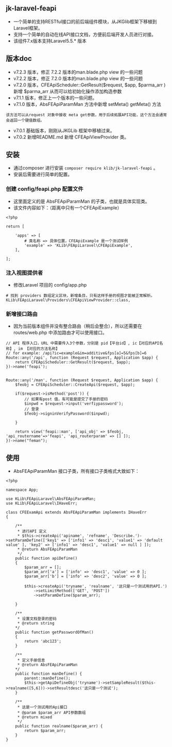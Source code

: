 ## jk-laravel-feapi

* 一个简单的支持RESTful接口的前后端组件模块，从JKGlib框架下移植到Laravel框架。
* 支持一个简单的自动在线API接口文档，方便前后端开发人员进行对接。
* 该组件7.x版本支持Laravel5.5.* 版本

## 版本doc

* v7.2.3 版本，修正 7.2.2 版本的man.blade.php view 的一些问题
* v7.2.2 版本，修正 7.2.0 版本的man.blade.php view 的一些问题
* v7.2.0 版本，CFEApiScheduler::GetResult($request, $app, $parma_arr ) 新增 $parma_arr 从而可以给初始化操作添加构造参数
* v7.1.1 版本，修正上一个版本的一些问题。
* v7.1.0 版本，AbsFEApiParamMan 方法中新增 setMeta() getMeta() 方法
```
该方法可以从request 对象中接收 meta get参数，用于后续拓展API功能，这个方法会通常会返回一个键值数组。
```
* v7.0.1 基础版本，刚刚从JKGLib 框架中移植过来。
* v7.0.2 新增README.md 新增 CFEApiViewProvider 类。

## 安装

* 通过composer 进行安装 `composer require klib/jk-laravel-feapi` 。
* 安装后需要进行简单的配置。

### 创建 config/feapi.php 配置文件
* 这里面定义的是 AbsFEApiParamMan 的子类，也就是具体实现类。
* 该文件内容如下：（距离中只有一个CFEApiExample）
```
<?php

return [

    'apps' => [
        # 类名称 => 具体位置，CFEApiExample 是一个测试样例
        'example' => 'KLib\FEApiLaravel\CFEApiExample',
    ],

];

```

### 注入视图提供者
* 修改Laravel 项目的 config/app.php
```
# 找到 providers 数组定义区块，新增条目，只有这样手册的视图才能被正常解析。
KLib\FEApiLaravel\Providers\CFEApiViewProvider::class,

```

### 新增接口路由
* 因为当前版本组件并没有整合路由（稍后会整合），所以还需要在 routes/web.php 中添加路由才可以使用接口。

```
// API 程序入口，URL 中需要传入3个参数，分别是 pid【平台id】, ic【对应的API名称】, im 【对应的方法名称】
// for example: /api?ic=example&im=additive&fps[a]=5&fps[b]=6
Route::any('/api', function (Request $request, Application $app) {
    return CFEApiScheduler::GetResult($request, $app);
})->name('feapi');


Route::any('/man', function (Request $request, Application $app) {
    $feobj = CFEApiScheduler::CreateApi($request, $app);

    if($request->isMethod('post')) {
        // 如果有post 值，有可能是提交了手册的密码
        $inpwd = $request->input('verfiypassword');
        // 登录
        $feobj->signinVerifyPassword($inpwd);

    }

    return view('feapi::man', ['api_obj' => $feobj, 'api_routername'=>'feapi', 'api_routerparam' => [] ]);
})->name("feman");

```

## 使用

* AbsFEApiParamMan 接口子类，所有接口子类格式大致如下：

```
<?php

namespace App;

use KLib\FEApiLaravel\AbsFEApiParamMan;
use KLib\FEApiLaravel\IHaveErr;

class CFEExamApi extends AbsFEApiParamMan implements IHaveErr
{

    /**
     * 进行API 定义
     * $this->createApi('apiname', 'refname', 'Describe.')->setParamDefine(['key1' => ['info1' => 'desc1', 'value1' => 'default value' ], 'key2' => ['info1' => 'desc1', 'value1' => null ] ]);
     * @return AbsFEApiParamMan
     */
    public function apiDefine()
    {
        $param_arr = [];
        $param_arr['a'] = ['info' => 'desc1', 'value' => 0 ];
        $param_arr['b'] = ['info' => 'desc2', 'value' => 0 ];

        $this->createApi('tryname', 'realname', '这只是一个测试用的API.')
            ->setLimitMethod(['GET', 'POST'])
            ->setParamDefine($param_arr);

    }

    /**
     * 设置文档登录的密码
     * @return string
    */
    public function getPasswordOfMan()
    {
        return 'abc123';
    }

    /**
     * 定义手册信息
     * @return AbsFEApiParamMan
    */
    public function manDefine() {
        parent::manDefine();
        $this->getApiDefineObj('tryname')->setSampleResult($this->realname([5,6]))->setResultdesc('这只是一个测试');
    }

    /**
     * 这是一个测试用的Api接口
     * @param $param_arr API参数数组
     * @return mixed
     */
    public function realname($param_arr) {
        return $param_arr;
    }
}

```
